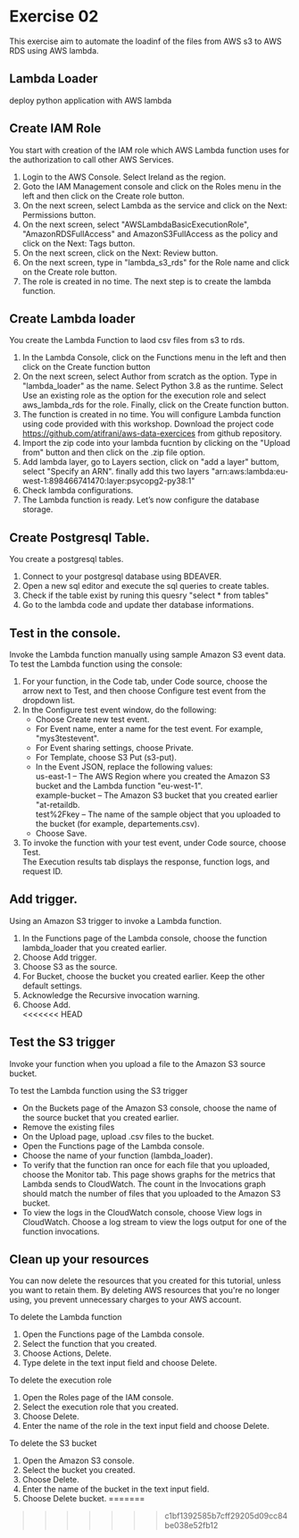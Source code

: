 # Exercise 02

This exercise aim to automate the loadinf of the files from AWS s3 to AWS RDS using AWS lambda.

## Lambda Loader
deploy python application with AWS lambda


## Create IAM Role
You start with creation of the IAM role which AWS Lambda function uses for the authorization to call other AWS Services.

1. Login to the AWS Console. Select Ireland as the region.
2. Goto the IAM Management console and click on the Roles menu in the left and then click on the Create role button.
3. On the next screen, select Lambda as the service and click on the Next: Permissions button.
4. On the next screen, select "AWSLambdaBasicExecutionRole", "AmazonRDSFullAccess" and AmazonS3FullAccess as the policy and click on the Next: Tags button.
5. On the next screen, click on the Next: Review button.
6. On the next screen, type in "lambda_s3_rds" for the Role name and click on the Create role button.
7. The role is created in no time. The next step is to create the lambda function.


## Create Lambda loader
You create the Lambda Function to laod csv files from s3 to rds.

1. In the Lambda Console, click on the Functions menu in the left and then click on the Create function button
2. On the next screen, select Author from scratch as the option. Type in "lambda_loader" as the name. 
   Select Python 3.8 as the runtime. Select Use an existing role as the option for the execution role and select aws_lambda_rds for the role.
   Finally, click on the Create function button.
3. The function is created in no time. You will configure Lambda function using code provided with this workshop. Download the project code https://github.com/atifrani/aws-data-exercices from github repository.
4. Import the zip code into your lambda fucntion by clicking on the "Upload from" button and then click on the .zip file option.
5. Add lambda layer,  go to Layers section, click on "add a layer" buttom, select "Specify an ARN". finally add this two layers "arn:aws:lambda:eu-west-1:898466741470:layer:psycopg2-py38:1"  
6. Check lambda configurations.
7. The Lambda function is ready. Let’s now configure the database storage.


## Create Postgresql Table.

You create a postgresql tables.

1. Connect to your postgresql database using BDEAVER.
2. Open a new sql editor and execute the sql queries to create tables.
3. Check if the table exist by runing this quesry "select * from tables"
4. Go to the lambda code and update ther database informations.

## Test in the console.  
Invoke the Lambda function manually using sample Amazon S3 event data.  
To test the Lambda function using the console:    
1. For your function, in the Code tab, under Code source, choose the arrow next to Test, and then choose Configure test event from the dropdown list. 
2. In the Configure test event window, do the following:  
   * Choose Create new test event.  
   * For Event name, enter a name for the test event. For example, "mys3testevent".  
   * For Event sharing settings, choose Private.  
   * For Template, choose S3 Put (s3-put).  
   * In the Event JSON, replace the following values:  
        us-east-1 – The AWS Region where you created the Amazon S3 bucket and the Lambda function "eu-west-1".  
        example-bucket – The Amazon S3 bucket that you created earlier "at-retaildb.  
        test%2Fkey – The name of the sample object that you uploaded to the bucket (for example, departements.csv).  
   * Choose Save.  
3. To invoke the function with your test event, under Code source, choose Test.  
The Execution results tab displays the response, function logs, and request ID.  

## Add trigger.  
Using an Amazon S3 trigger to invoke a Lambda function.  

1. In the Functions page of the Lambda console, choose the function lambda_loader that you created earlier.  
2. Choose Add trigger.  
3. Choose S3 as the source.  
4. For Bucket, choose the bucket you created earlier. Keep the other default settings.  
5. Acknowledge the Recursive invocation warning.  
6. Choose Add.  
<<<<<<< HEAD

## Test the S3 trigger
Invoke your function when you upload a file to the Amazon S3 source bucket. 

To test the Lambda function using the S3 trigger  
   * On the Buckets page of the Amazon S3 console, choose the name of the source bucket that you created earlier.  
   * Remove the existing files  
   * On the Upload page, upload .csv files to the bucket.  
   * Open the Functions page of the Lambda console.  
   * Choose the name of your function (lambda_loader).  
   * To verify that the function ran once for each file that you uploaded, choose the Monitor tab. This page shows graphs for the metrics that Lambda sends to CloudWatch. The count in the Invocations graph should match the number of files that you uploaded to the Amazon S3 bucket.  
   * To view the logs in the CloudWatch console, choose View logs in CloudWatch. Choose a log stream to view the logs output for one of the function invocations.  


##  Clean up your resources
You can now delete the resources that you created for this tutorial, unless you want to retain them. By deleting AWS resources that you're no longer using, you prevent unnecessary charges to your AWS account.  

To delete the Lambda function  
1. Open the Functions page of the Lambda console.  
2. Select the function that you created.  
3. Choose Actions, Delete.  
4. Type delete in the text input field and choose Delete.  

To delete the execution role  
1. Open the Roles page of the IAM console.  
2. Select the execution role that you created.  
3. Choose Delete.  
4. Enter the name of the role in the text input field and choose Delete.  

To delete the S3 bucket  
1. Open the Amazon S3 console.  
2. Select the bucket you created.  
3. Choose Delete.  
4. Enter the name of the bucket in the text input field.  
5. Choose Delete bucket.
=======
>>>>>>> c1bf1392585b7cff29205d09cc84be038e52fb12
